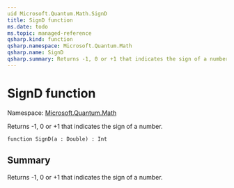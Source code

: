 ```yaml
---
uid Microsoft.Quantum.Math.SignD
title: SignD function
ms.date: todo
ms.topic: managed-reference
qsharp.kind: function
qsharp.namespace: Microsoft.Quantum.Math
qsharp.name: SignD
qsharp.summary: Returns -1, 0 or +1 that indicates the sign of a number.
---
```


# SignD function

Namespace: [Microsoft.Quantum.Math](xref:Microsoft.Quantum.Math)

Returns -1, 0 or +1 that indicates the sign of a number.
```qsharp
function SignD(a : Double) : Int
```

## Summary
Returns -1, 0 or +1 that indicates the sign of a number.
